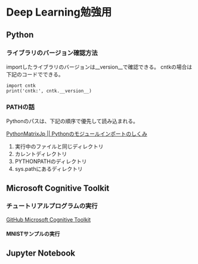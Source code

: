 # Deep Learning勉強用

## Python

### ライブラリのバージョン確認方法
importしたライブラリのバージョンは__version__で確認できる。
cntkの場合は下記のコードでできる。

    import cntk
    print('cntk:', cntk.__version__)

### PATHの話
Pythonのパスは、下記の順序で優先して読み込まれる。

[PythonMatrixJp || Pythonのモジュールインポートのしくみ](http://python.matrix.jp/pages/tips/import.html)

1. 実行中のファイルと同じディレクトリ
1. カレントディレクトリ
1. PYTHONPATHのディレクトリ
1. sys.pathにあるディレクトリ

## Microsoft Cognitive Toolkit

### チュートリアルプログラムの実行
[GitHub Microsoft Cognitive Toolkit](https://github.com/Microsoft/CNTK)

#### MNISTサンプルの実行

## Jupyter Notebook
